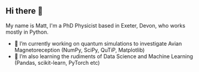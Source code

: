 ## Hi there 👋

My name is Matt, I'm a PhD Physicist based in Exeter, Devon, who works mostly in Python. 

- 🔭 I’m currently working on quantum simulations to investigate Avian Magnetoreception (NumPy, SciPy, QuTiP, Matplotlib)
- 🌱 I’m also learning the rudiments of Data Science and Machine Learning (Pandas, scikit-learn, PyTorch etc)
